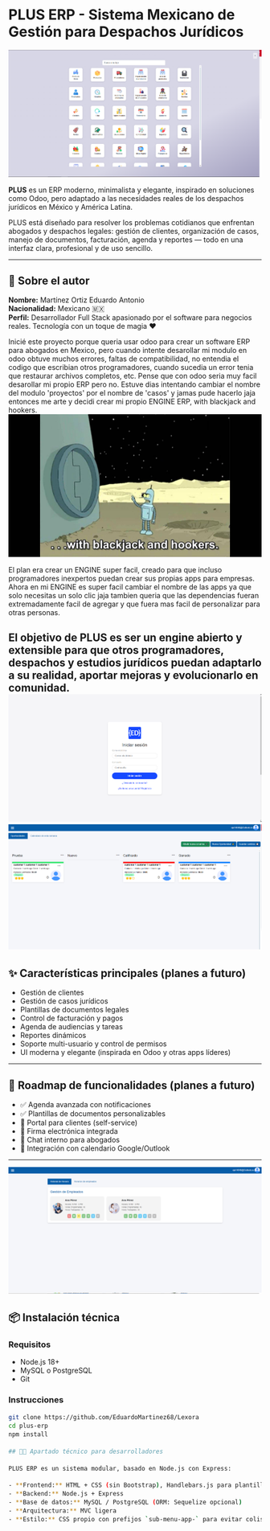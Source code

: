 # PLUS ERP - Sistema Mexicano de Gestión para Despachos Jurídicos
![PLUS ERP company](web_git/companies.png)

**PLUS** es un ERP moderno, minimalista y elegante, inspirado en soluciones como Odoo, pero adaptado a las necesidades reales de los despachos jurídicos en México y América Latina.

PLUS está diseñado para resolver los problemas cotidianos que enfrentan abogados y despachos legales: gestión de clientes, organización de casos, manejo de documentos, facturación, agenda y reportes — todo en una interfaz clara, profesional y de uso sencillo.

---
## 👤 Sobre el autor

**Nombre:** Martínez Ortiz Eduardo Antonio  
**Nacionalidad:** Mexicano 🇲🇽  
**Perfil:** Desarrollador Full Stack apasionado por el software para negocios reales. Tecnología con un toque de magia ❤️

Inicié este proyecto porque queria usar odoo para crear un software ERP para abogados en Mexico, pero cuando intente desarollar mi modulo en odoo obtuve muchos errores, faltas de compatibilidad, no entendia el codigo que escribian otros programadores, cuando sucedia un error tenia que restaurar archivos completos, etc. Pense que con odoo seria muy facil desarollar mi propio ERP pero no. Estuve dias intentando cambiar el nombre del modulo 'proyectos' por el nombre de 'casos' y jamas pude hacerlo jaja entonces me arte y decidi crear mi propio ENGINE ERP, with blackjack and hookers.
![PLUS ERP momo](web_git/momo.jpg)


El plan era crear un ENGINE super facil, creado para que incluso programadores inexpertos puedan crear sus propias apps para empresas. Ahora en mi ENGINE es super facil cambiar el nombre de las apps ya que solo necesitas un solo clic jaja tambien queria que las dependencias fueran extremadamente facil de agregar y que fuera mas facil de personalizar para otras personas. 

El objetivo de PLUS es ser un **engine abierto** y extensible para que otros programadores, despachos y estudios jurídicos puedan adaptarlo a su realidad, aportar mejoras y evolucionarlo en comunidad.
![PLUS ERP login](web_git/login.png)
![PLUS ERP supplies](web_git/supplies.png)
---

## ✨ Características principales (planes a futuro)
- Gestión de clientes
- Gestión de casos jurídicos
- Plantillas de documentos legales
- Control de facturación y pagos
- Agenda de audiencias y tareas
- Reportes dinámicos
- Soporte multi-usuario y control de permisos
- UI moderna y elegante (inspirada en Odoo y otras apps líderes)

---

## 🚀 Roadmap de funcionalidades (planes a futuro)

- ✅ Agenda avanzada con notificaciones
- ✅ Plantillas de documentos personalizables
- 🚧 Portal para clientes (self-service)
- 🚧 Firma electrónica integrada
- 🚧 Chat interno para abogados
- 🚧 Integración con calendario Google/Outlook

---
![PLUS ERP dashboard](web_git/dashboard.png)
## 📦 Instalación técnica

### Requisitos

- Node.js 18+  
- MySQL o PostgreSQL  
- Git

### Instrucciones

```bash
git clone https://github.com/EduardoMartinez68/Lexora
cd plus-erp
npm install

## 👨‍💻 Apartado técnico para desarrolladores

PLUS ERP es un sistema modular, basado en Node.js con Express:

- **Frontend:** HTML + CSS (sin Bootstrap), Handlebars.js para plantillas
- **Backend:** Node.js + Express
- **Base de datos:** MySQL / PostgreSQL (ORM: Sequelize opcional)
- **Arquitectura:** MVC ligera
- **Estilo:** CSS propio con prefijos `sub-menu-app-` para evitar colisiones

